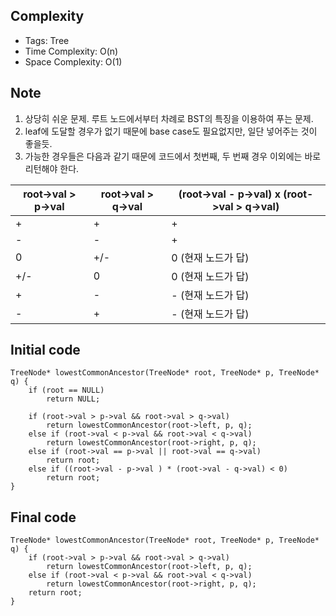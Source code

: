 ## Complexity
* Tags: Tree
* Time Complexity: O(n)
* Space Complexity: O(1)

## Note
1. 상당히 쉬운 문제. 루트 노드에서부터 차례로 BST의 특징을 이용하여 푸는 문제.
2. leaf에 도달할 경우가 없기 때문에 base case도 필요없지만, 일단 넣어주는 것이 좋을듯.
3. 가능한 경우들은 다음과 같기 때문에 코드에서 첫번째, 두 번째 경우 이외에는 바로 리턴해야 한다.


  root->val > p->val | root->val > q->val | (root->val - p->val) x (root->val > q->val)
  -- | -- | --
  + | + | +
  - | - | +
  0 | +/- | 0 (현재 노드가 답)
  +/- | 0 | 0 (현재 노드가 답)
  + | - | - (현재 노드가 답)
  - | + | - (현재 노드가 답)


## Initial code
```
TreeNode* lowestCommonAncestor(TreeNode* root, TreeNode* p, TreeNode* q) {
    if (root == NULL)
        return NULL;

    if (root->val > p->val && root->val > q->val)
        return lowestCommonAncestor(root->left, p, q);
    else if (root->val < p->val && root->val < q->val)
        return lowestCommonAncestor(root->right, p, q);
    else if (root->val == p->val || root->val == q->val)
        return root;
    else if ((root->val - p->val ) * (root->val - q->val) < 0)
        return root;
}
```

## Final code
```
TreeNode* lowestCommonAncestor(TreeNode* root, TreeNode* p, TreeNode* q) {
    if (root->val > p->val && root->val > q->val)
        return lowestCommonAncestor(root->left, p, q);
    else if (root->val < p->val && root->val < q->val)
        return lowestCommonAncestor(root->right, p, q);
    return root;
}
```
